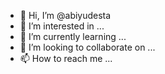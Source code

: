 - 👋 Hi, I’m @abiyudesta
- 👀 I’m interested in ...
- 🌱 I’m currently learning ...
- 💞️ I’m looking to collaborate on ...
- 📫 How to reach me ...

<!---
abiyudesta/abiyudesta is a ✨ special ✨ repository because its `README.md` (this file) appears on your GitHub profile.
You can click the Preview link to take a look at your changes.
--->
